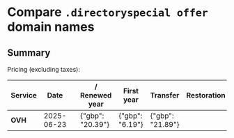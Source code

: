 # Compare `.directoryspecial offer` domain names

## Summary

Pricing (excluding taxes):

| Service | Date |  | / Renewed year | First year | Transfer | Restoration |
|--|--|--|--|--|--|--|
| **OVH** | 2025-06-23 |  | {"gbp": "20.39"} | {"gbp": "6.19"} | {"gbp": "21.89"} |  |
